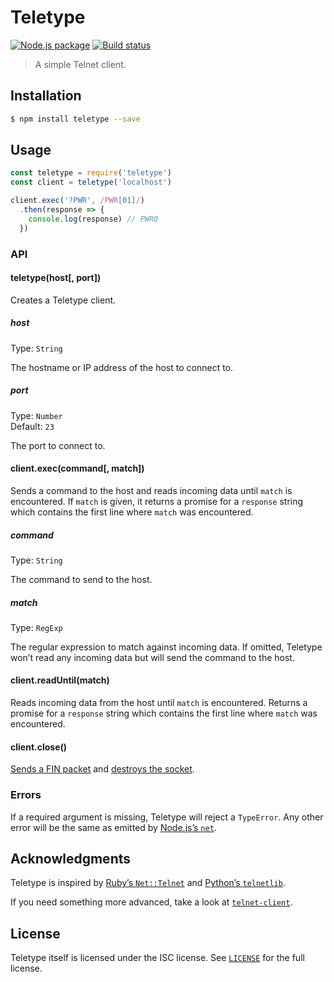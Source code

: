 # Teletype

[![Node.js package](https://img.shields.io/npm/v/teletype.svg)](https://www.npmjs.com/package/teletype)
[![Build status](https://img.shields.io/travis/sonicdoe/teletype.svg)](https://travis-ci.org/sonicdoe/teletype)

> A simple Telnet client.

## Installation

```sh
$ npm install teletype --save
```

## Usage

```js
const teletype = require('teletype')
const client = teletype('localhost')

client.exec('?PWR', /PWR[01]/)
  .then(response => {
    console.log(response) // PWR0
  })
```

### API

#### teletype(host[, port])

Creates a Teletype client.

##### host

Type: `String`

The hostname or IP address of the host to connect to.

##### port

Type: `Number`  
Default: `23`

The port to connect to.

#### client.exec(command[, match])

Sends a command to the host and reads incoming data until `match` is
encountered. If `match` is given, it returns a promise for a `response` string
which contains the first line where `match` was encountered.

##### command

Type: `String`

The command to send to the host.

##### match

Type: `RegExp`

The regular expression to match against incoming data. If omitted, Teletype
won’t read any incoming data but will send the command to the host.

#### client.readUntil(match)

Reads incoming data from the host until `match` is encountered. Returns a
promise for a `response` string which contains the first line where `match`
was encountered.

#### client.close()

[Sends a FIN packet](https://nodejs.org/dist/latest-v6.x/docs/api/net.html#net_socket_end_data_encoding)
and
[destroys the socket](https://nodejs.org/dist/latest-v6.x/docs/api/net.html#net_socket_destroy_exception).

### Errors

If a required argument is missing, Teletype will reject a `TypeError`. Any
other error will be the same as emitted by
[Node.js’s `net`](https://nodejs.org/dist/latest-v6.x/docs/api/net.html#net_event_error_1).

## Acknowledgments

Teletype is inspired by [Ruby’s `Net::Telnet`](https://github.com/ruby/net-telnet)
and [Python’s `telnetlib`](https://docs.python.org/3.6/library/telnetlib.html).

If you need something more advanced, take a look at
[`telnet-client`](https://github.com/mkozjak/node-telnet-client).

## License

Teletype itself is licensed under the ISC license. See [`LICENSE`](./LICENSE)
for the full license.

